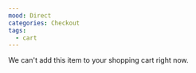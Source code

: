 ```yaml
---
mood: Direct
categories: Checkout
tags:
  - cart
---
```

We can't add this item to your shopping cart right now.
